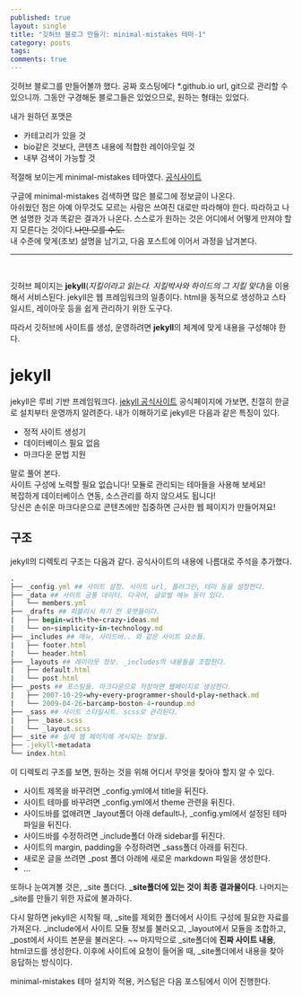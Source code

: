 ```yaml
---
published: true
layout: single
title: "깃허브 블로그 만들기: minimal-mistakes 테마-1"
category: posts
tags:
comments: true
---
```


깃허브 블로그를 만들어볼까 했다. 공짜 호스팅에다 *.github.io url, git으로 관리할 수 있으니까. 그동안 구경해둔 블로그들은 있었으므로, 원하는 형태는 있었다.

내가 원하던 포맷은
- 카테고리가 있을 것
- bio같은 것보다, 콘텐츠 내용에 적합한 레이아웃일 것
- 내부 검색이 가능할 것


적절해 보이는게 minimal-mistakes 테마였다. [공식사이트](https://github.com/mmistakes/minimal-mistakes)

구글에 minimal-mistakes 검색하면 많은 블로그에 정보글이 나온다.  
아쉬웠던 점은 아예 아무것도 모르는 사람은 쓰여진 대로만 따라해야 한다. 따라하고 나면 설명한 것과 똑같은 결과가 나온다. 스스로가 원하는 것은 어디에서 어떻게 만져야 할지 모른다는 것이다.~~나만 모를 수도.~~  
내 수준에 맞게(초보) 설명을 남기고, 다음 포스트에 이어서 과정을 남겨본다.

--------
<br>
  
깃허브 페이지는 **jekyll**(*지킬이라고 읽는다. 지킬박사와 하이드의 그 지킬 맞다*)을 이용해서 서비스된다. jekyll은 웹 프레임워크의 일종이다. html을 동적으로 생성하고 스타일시트, 레이아웃 등을 쉽게 관리하기 위한 도구다.

따라서 깃허브에 사이트를 생성, 운영하려면 **jekyll**의 체계에 맞게 내용을 구성해야 한다.

# jekyll
jekyll은 루비 기반 프레임워크다. [jekyll 공식사이트](https://jekyllrb-ko.github.io/) 공식페이지에 가보면, 친절히 한글로 설치부터 운영까지 알려준다. 
내가 이해하기로 jekyll은 다음과 같은 특징이 있다.
- 정적 사이트 생성기
- 데이터베이스 필요 없음
- 마크다운 문법 지원

말로 풀어 본다.  
사이트 구성에 노력할 필요 없습니다! 모듈로 관리되는 테마들을 사용해 보세요!   
복잡하게 데이터베이스 연동, 소스관리를 하지 않으셔도 됩니다!  
당신은 손쉬운 마크다운으로 콘텐츠에만 집중하면 근사한 웹 페이지가 만들어져요!

## 구조
jekyll의 디렉토리 구조는 다음과 같다. 공식사이트의 내용에 나름대로 주석을 추가했다.
```ruby
.
├── _config.yml ## 사이트 설정. 사이트 url, 플러그인, 테마 등을 설정한다.
├── _data ## 사이트 공통 데이터. 다국어, 글로벌 메뉴 등이 있다.
|   └── members.yml
├── _drafts ## 퍼블리시 하기 전 포맷들이다.
|   ├── begin-with-the-crazy-ideas.md
|   └── on-simplicity-in-technology.md
├── _includes ## 메뉴, 사이드바.. 와 같은 사이트 요소들.
|   ├── footer.html
|   └── header.html
├── _layouts ## 레이아웃 정보. _includes의 내용들을 조합한다.
|   ├── default.html
|   └── post.html
├── _posts ## 포스팅들. 마크다운으로 저장하면 웹페이지로 생성한다.
|   ├── 2007-10-29-why-every-programmer-should-play-nethack.md
|   └── 2009-04-26-barcamp-boston-4-roundup.md
├── _sass ## 사이트 스타일시트. scss로 관리된다.
|   ├── _base.scss
|   └── _layout.scss
├── _site ## 실제 웹 페이지에 게시되는 정보들.
├── .jekyll-metadata
└── index.html
```

이 디렉토리 구조를 보면, 원하는 것을 위해 어디서 무엇을 찾아야 할지 알 수 있다.

- 사이트 제목을 바꾸려면 _config.yml에서 title을 뒤진다.
- 사이트 테마를 바꾸려면 _config.yml에서 theme 관련을 뒤진다.
- 사이드바를 없애려면 _layout폴더 아래 default나, _config.yml에서 설정된 테마 파일을 뒤진다.
- 사이드바를 수정하려면 _include폴더 아래 sidebar를 뒤진다.
- 사이트의 margin, padding을 수정하려면 _sass폴더 아래를 뒤진다.
- 새로운 글을 쓰려면 _post 폴더 아래에 새로운 markdown 파일을 생성한다.
- ...

또하나 눈여겨볼 것은, _site 폴더다. **_site폴더에 있는 것이 최종 결과물이다**. 나머지는 _site를 만들기 위한 자료에 불과하다.


다시 말하면 jekyll은 시작될 때, _site를 제외한 폴더에서 사이트 구성에 필요한 자료를 가져온다. _include에서 사이트 모듈 정보를 불러오고, _layout에서 모듈을 조합하고, _post에서 사이트 본문을 불러온다. ~~ 마지막으로 _site폴더에 **진짜 사이트 내용**, html코드를 생성한다. 이후에 사이트에 요청이 들어올 때, _site폴더에서 내용을 찾아 응답하는 방식이다.  

minimal-mistakes 테마 설치와 적용, 커스텀은 다음 포스팅에서 이어 진행한다.
